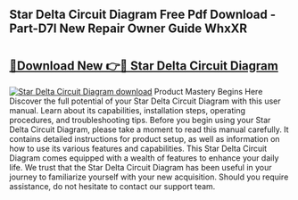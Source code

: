 ## Star Delta Circuit Diagram Free Pdf Download - Part-D7l New Repair Owner Guide WhxXR

# <h2><a href="http://dfmdh1.blite.top/?on=Star+Delta+Circuit+Diagram">🔗Download New 👉🔴 Star Delta Circuit Diagram</a></h2>

[![Star Delta Circuit Diagram download](https://i.imgur.com/lujVjoI.png)](http://dfmdh1.blite.top/?on=Star+Delta+Circuit+Diagram)
Product Mastery Begins Here Discover the full potential of your Star Delta Circuit Diagram with this user manual. Learn about its capabilities, installation steps, operating procedures, and troubleshooting tips. Before you begin using your Star Delta Circuit Diagram, please take a moment to read this manual carefully. It contains detailed instructions for product setup, as well as information on how to use its various features and capabilities. This Star Delta Circuit Diagram comes equipped with a wealth of features to enhance your daily life. We trust that the Star Delta Circuit Diagram has been useful in your journey to familiarize yourself with your new acquisition. Should you require assistance, do not hesitate to contact our support team.
